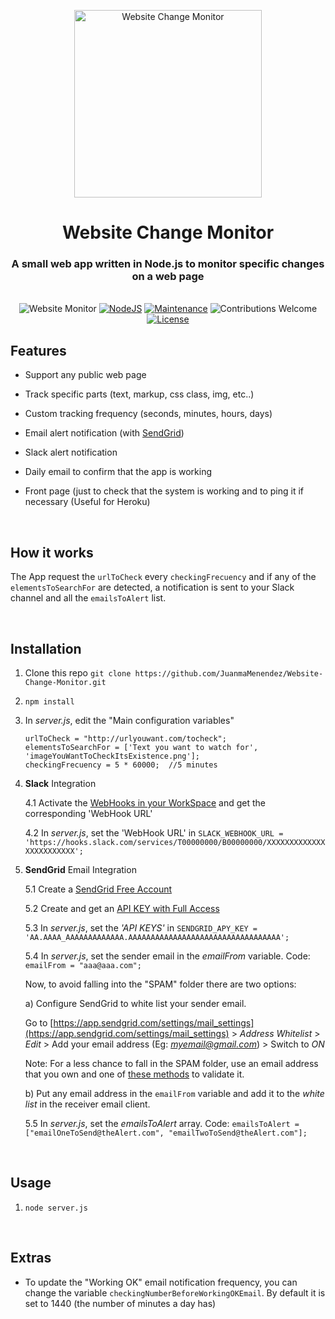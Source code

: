 <p align="center">
 <img src="https://raw.githubusercontent.com/JuanmaMenendez/website-change-monitor/master/public/logo.png" alt="Website Change Monitor" width="300px">
</p>
 
 <h1 align="center"> Website Change Monitor </h1>

<h3 align="center"> A small web app written in Node.js to monitor specific changes on a web page</h3>
<br /> 

<!--- BADGES-->

<div align="center">
    <img src="https://img.shields.io/badge/-website--monitor-blue.svg" alt="Website Monitor" />   
    <a href="https://nodejs.org/en/">
        <img src="https://img.shields.io/badge/node%40latest-%3E%3D%2010-brightgreen.svg" alt="NodeJS" /></a>   
    <a href="https://GitHub.com/JuanmaMenendez/Website-Change-Monitor/graphs/commit-activity"> 
        <img src="https://img.shields.io/badge/Maintained%3F-yes-green.svg" alt="Maintenance"></a>
    <img src="https://img.shields.io/badge/contributions-welcome-orange.svg" alt="Contributions Welcome">
    <a href="https://github.com/JuanmaMenendez/Website-Change-Monitor/blob/master/LICENSE">
        <img src="https://img.shields.io/badge/license-MIT-blue.svg" alt="License"></a>
</div>


## Features

*  Support any public web page

*  Track specific parts (text, markup, css class, img, etc..)

*  Custom tracking frequency (seconds, minutes, hours, days)

*  Email alert notification (with [SendGrid](https://sendgrid.com/))
 
*  Slack alert notification 

*  Daily email to confirm that the app is working

*  Front page (just to check that the system is working and to ping it if necessary (Useful for Heroku) 

<br /> 

## How it works

The App request the `urlToCheck` every `checkingFrecuency` and if any of the `elementsToSearchFor` are detected, a notification is sent to your Slack channel and all the `emailsToAlert` list.

<br />

## Installation

1. Clone this repo `git clone https://github.com/JuanmaMenendez/Website-Change-Monitor.git`

2. `npm install`

3. In *server.js*, edit the "Main configuration variables" 
    ```
    urlToCheck = "http://urlyouwant.com/tocheck";
    elementsToSearchFor = ['Text you want to watch for', 'imageYouWantToCheckItsExistence.png'];
    checkingFrecuency = 5 * 60000;  //5 minutes
    ```

4. **Slack** Integration

   4.1 Activate the [WebHooks in your WorkSpace](https://api.slack.com/incoming-webhooks) and get the corresponding 'WebHook URL'  
   
   4.2 In *server.js*, set the 'WebHook URL' in `SLACK_WEBHOOK_URL = 'https://hooks.slack.com/services/T00000000/B00000000/XXXXXXXXXXXXXXXXXXXXXXXX';`  

5. **SendGrid** Email Integration

    5.1 Create a [SendGrid Free Account](https://sendgrid.com/pricing/)
    
    5.2 Create and get an [API KEY with Full Access](https://app.sendgrid.com/settings/api_keys)
    
    5.3 In *server.js*, set the *'API KEYS'* in `SENDGRID_APY_KEY = 'AA.AAAA_AAAAAAAAAAAAA.AAAAAAAAAAAAAAAAAAAAAAAAAAAAAAAAAA';`
     
    5.4 In *server.js*, set the sender email in the *emailFrom* variable. Code: `emailFrom = "aaa@aaa.com";`
    
      Now, to avoid falling into the "SPAM" folder there are two options:

      a) Configure SendGrid to white list your sender email.
     
      Go to [https://app.sendgrid.com/settings/mail_settings](https://app.sendgrid.com/settings/mail_settings) > *Address Whitelist* > *Edit* > Add your email address (Eg: *myemail@gmail.com*) > Switch to *ON*
       
      Note: For a less chance to fall in the SPAM folder, use an email address that you own and one of [these methods](https://sendgrid.com/blog/email-authentication-explained/) to validate it.
     
      b) Put any email address in the `emailFrom` variable and add it to the *white list* in the receiver email client.
         
    5.5 In *server.js*, set the *emailsToAlert* array. Code: `emailsToAlert = ["emailOneToSend@theAlert.com", "emailTwoToSend@theAlert.com"];` 

<br /> 

## Usage

1. `node server.js`

<br /> 

## Extras

* To update the "Working OK" email notification frequency, you can change the variable `checkingNumberBeforeWorkingOKEmail`. By default it is set to 1440 (the number of minutes a day has)


